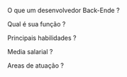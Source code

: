 O que um desenvolvedor Back-Ende ?

Qual é sua função ?

Principais habilidades  ?

Media salarial ?

Areas de atuação ?
